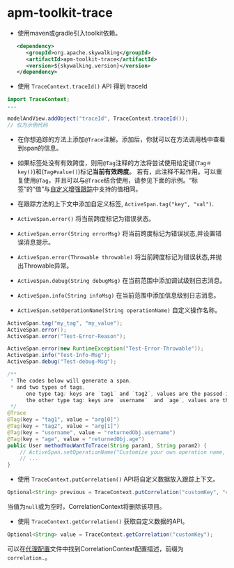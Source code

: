 # apm-toolkit-trace

* 使用maven或gradle引入toolkit依赖。

```xml
   <dependency>
      <groupId>org.apache.skywalking</groupId>
      <artifactId>apm-toolkit-trace</artifactId>
      <version>${skywalking.version}</version>
   </dependency>
```

* 使用 `TraceContext.traceId()` API 得到 traceId

```java
import TraceContext;
...

modelAndView.addObject("traceId", TraceContext.traceId());
// 仅为示例代码
```

* 在你想追踪的方法上添加`@Trace`注解。添加后，你就可以在方法调用栈中查看到span的信息。
* 如果标签处没有有效跨度，则用`@Tag`注释的方法将尝试使用给定键(`Tag＃key()`)和(`Tag#value()`)标记**当前有效跨度**。
若有，此注释不起作用。可以重复使用`@Tag`，并且可以与`@Trace`结合使用，请参见下面的示例。“标签”的“值”与[自定义增强跟踪](Customize-enhance-trace.md)中支持的值相同。
* 在跟踪方法的上下文中添加自定义标签, `ActiveSpan.tag("key", "val")`.

* `ActiveSpan.error()` 将当前跨度标记为错误状态。
* `ActiveSpan.error(String errorMsg)` 将当前跨度标记为错误状态,并设置错误消息提示。
* `ActiveSpan.error(Throwable throwable)` 将当前跨度标记为错误状态,并抛出Throwable异常。
* `ActiveSpan.debug(String debugMsg)` 在当前范围中添加调试级别日志消息。
* `ActiveSpan.info(String infoMsg)` 在当前范围中添加信息级别日志消息。
* `ActiveSpan.setOperationName(String operationName)` 自定义操作名称。

```java
ActiveSpan.tag("my_tag", "my_value");
ActiveSpan.error();
ActiveSpan.error("Test-Error-Reason");

ActiveSpan.error(new RuntimeException("Test-Error-Throwable"));
ActiveSpan.info("Test-Info-Msg");
ActiveSpan.debug("Test-debug-Msg");

/**
 * The codes below will generate a span,
 * and two types of tags,
      one type tag: keys are `tag1` and `tag2`, values are the passed-in parameters, respectively,
      the other type tag: keys are `username`  and `age`, values are the return value in User, respectively
 */
@Trace
@Tag(key = "tag1", value = "arg[0]")
@Tag(key = "tag2", value = "arg[1]")
@Tag(key = "username", value = "returnedObj.username")
@Tag(key = "age", value = "returnedObj.age")
public User methodYouWantToTrace(String param1, String param2) {
    // ActiveSpan.setOperationName("Customize your own operation name, if this is an entry span, this would be an endpoint name");
    // ...
}
```

* 使用 `TraceContext.putCorrelation()` API将自定义数据放入跟踪上下文。

```java
Optional<String> previous = TraceContext.putCorrelation("customKey", "customValue");
```

当值为`null`或为空时，CorrelationContext将删除该项目。

* 使用 `TraceContext.getCorrelation()` 获取自定义数据的API。

```java
Optional<String> value = TraceContext.getCorrelation("customKey");
```

可以在[代理配置](README.md#table-of-agent-configuration-properties)文件中找到CorrelationContext配置描述，前缀为`correlation.`。
